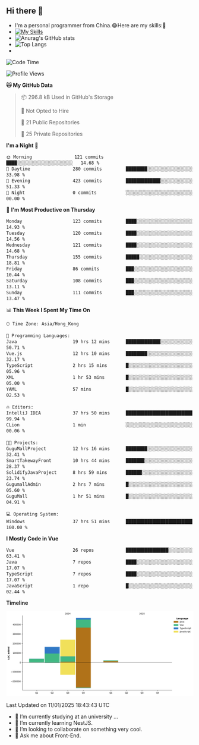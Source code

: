 ## Hi there 👋
- I'm a personal programmer from China.😂Here are my skills:🤔
- [![My Skills](https://skillicons.dev/icons?i=js,html,css,vue,typescript,java,golang)](https://skillicons.dev)
- ![Anurag's GitHub stats](https://github-readme-stats.vercel.app/api?username=FluffyChi-Xing&count_private=true&show_icons=true&theme=radical)
- ![Top Langs](https://github-readme-stats.vercel.app/api/top-langs/?username=FluffyChi-Xing)
- <!--START_SECTION:waka-->
![Code Time](http://img.shields.io/badge/Code%20Time-1%2C043%20hrs%2017%20mins-blue)

![Profile Views](http://img.shields.io/badge/Profile%20Views-1-blue)

**🐱 My GitHub Data** 

> 📦 296.8 kB Used in GitHub's Storage 
 > 
> 🚫 Not Opted to Hire
 > 
> 📜 21 Public Repositories 
 > 
> 🔑 25 Private Repositories 
 > 
**I'm a Night 🦉** 

```text
🌞 Morning                121 commits         ████░░░░░░░░░░░░░░░░░░░░░   14.68 % 
🌆 Daytime                280 commits         ████████░░░░░░░░░░░░░░░░░   33.98 % 
🌃 Evening                423 commits         █████████████░░░░░░░░░░░░   51.33 % 
🌙 Night                  0 commits           ░░░░░░░░░░░░░░░░░░░░░░░░░   00.00 % 
```
📅 **I'm Most Productive on Thursday** 

```text
Monday                   123 commits         ████░░░░░░░░░░░░░░░░░░░░░   14.93 % 
Tuesday                  120 commits         ████░░░░░░░░░░░░░░░░░░░░░   14.56 % 
Wednesday                121 commits         ████░░░░░░░░░░░░░░░░░░░░░   14.68 % 
Thursday                 155 commits         █████░░░░░░░░░░░░░░░░░░░░   18.81 % 
Friday                   86 commits          ███░░░░░░░░░░░░░░░░░░░░░░   10.44 % 
Saturday                 108 commits         ███░░░░░░░░░░░░░░░░░░░░░░   13.11 % 
Sunday                   111 commits         ███░░░░░░░░░░░░░░░░░░░░░░   13.47 % 
```


📊 **This Week I Spent My Time On** 

```text
🕑︎ Time Zone: Asia/Hong_Kong

💬 Programming Languages: 
Java                     19 hrs 12 mins      █████████████░░░░░░░░░░░░   50.71 % 
Vue.js                   12 hrs 10 mins      ████████░░░░░░░░░░░░░░░░░   32.17 % 
TypeScript               2 hrs 15 mins       █░░░░░░░░░░░░░░░░░░░░░░░░   05.96 % 
XML                      1 hr 53 mins        █░░░░░░░░░░░░░░░░░░░░░░░░   05.00 % 
YAML                     57 mins             █░░░░░░░░░░░░░░░░░░░░░░░░   02.53 % 

🔥 Editors: 
IntelliJ IDEA            37 hrs 50 mins      █████████████████████████   99.94 % 
CLion                    1 min               ░░░░░░░░░░░░░░░░░░░░░░░░░   00.06 % 

🐱‍💻 Projects: 
GuguMallProject          12 hrs 16 mins      ████████░░░░░░░░░░░░░░░░░   32.41 % 
SmartTakewayFront        10 hrs 44 mins      ███████░░░░░░░░░░░░░░░░░░   28.37 % 
SolidifyJavaProject      8 hrs 59 mins       ██████░░░░░░░░░░░░░░░░░░░   23.74 % 
GugumallAdmin            2 hrs 7 mins        █░░░░░░░░░░░░░░░░░░░░░░░░   05.60 % 
GuguMall                 1 hr 51 mins        █░░░░░░░░░░░░░░░░░░░░░░░░   04.91 % 

💻 Operating System: 
Windows                  37 hrs 51 mins      █████████████████████████   100.00 % 
```

**I Mostly Code in Vue** 

```text
Vue                      26 repos            ████████████████░░░░░░░░░   63.41 % 
Java                     7 repos             ████░░░░░░░░░░░░░░░░░░░░░   17.07 % 
TypeScript               7 repos             ████░░░░░░░░░░░░░░░░░░░░░   17.07 % 
JavaScript               1 repo              █░░░░░░░░░░░░░░░░░░░░░░░░   02.44 % 
```



**Timeline**

![Lines of Code chart](https://raw.githubusercontent.com/FluffyChi-Xing/FluffyChi-Xing/main/assets/bar_graph.png)


 Last Updated on 11/01/2025 18:43:43 UTC
<!--END_SECTION:waka-->
- 🔭 I’m currently studying at an university ...
- 🌱 I’m currently learning NestJS.
- 👯 I’m looking to collaborate on something very cool.
- 💬 Ask me about Front-End.
